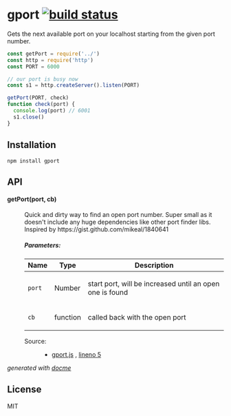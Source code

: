 # gport [![build status](https://secure.travis-ci.org/thlorenz/gport.png)](http://travis-ci.org/thlorenz/gport)

Gets the next available port on your localhost starting from the given port number.

```js
const getPort = require('../')
const http = require('http')
const PORT = 6000

// our port is busy now
const s1 = http.createServer().listen(PORT)

getPort(PORT, check)
function check(port) {
  console.log(port) // 6001
  s1.close()
}
```

## Installation

    npm install gport

## API

<!-- START docme generated API please keep comment here to allow auto update -->
<!-- DON'T EDIT THIS SECTION, INSTEAD RE-RUN docme TO UPDATE -->

<div>
<div class="jsdoc-githubify">
<section>
<article>
<div class="container-overview">
<dl class="details">
</dl>
</div>
<dl>
<dt>
<h4 class="name" id="getPort"><span class="type-signature"></span>getPort<span class="signature">(port, cb)</span><span class="type-signature"></span></h4>
</dt>
<dd>
<div class="description">
<p>Quick and dirty way to find an open port number.
Super small as it doesn't include any huge dependencies like other port finder libs.
Inspired by https://gist.github.com/mikeal/1840641</p>
</div>
<h5>Parameters:</h5>
<table class="params">
<thead>
<tr>
<th>Name</th>
<th>Type</th>
<th class="last">Description</th>
</tr>
</thead>
<tbody>
<tr>
<td class="name"><code>port</code></td>
<td class="type">
<span class="param-type">Number</span>
</td>
<td class="description last"><p>start port, will be increased until an open one is found</p></td>
</tr>
<tr>
<td class="name"><code>cb</code></td>
<td class="type">
<span class="param-type">function</span>
</td>
<td class="description last"><p>called back with the open port</p></td>
</tr>
</tbody>
</table>
<dl class="details">
<dt class="tag-source">Source:</dt>
<dd class="tag-source"><ul class="dummy">
<li>
<a href="https://github.com/thlorenz/gport/blob/master/gport.js">gport.js</a>
<span>, </span>
<a href="https://github.com/thlorenz/gport/blob/master/gport.js#L5">lineno 5</a>
</li>
</ul></dd>
</dl>
</dd>
</dl>
</article>
</section>
</div>

*generated with [docme](https://github.com/thlorenz/docme)*
</div>
<!-- END docme generated API please keep comment here to allow auto update -->

## License

MIT
